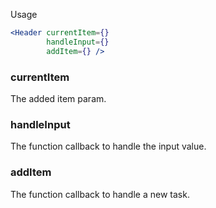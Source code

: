 Usage

```jsx
<Header currentItem={}
        handleInput={}
        addItem={} />
```

### currentItem
The added item param.

### handleInput
The function callback to handle the input value.

### addItem
The function callback to handle a new task.